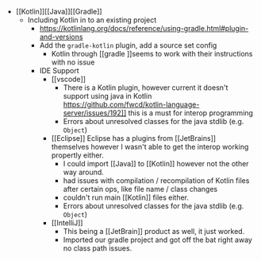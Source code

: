 ---
---

- [[Kotlin]][[Java]][[Gradle]]
    - Including Kotlin in to an existing project 
        - https://kotlinlang.org/docs/reference/using-gradle.html#plugin-and-versions
        - Add the `gradle-kotlin` plugin, add a source set config
            - Kotlin through [[gradle ]]seems to work with their instructions with no issue
        - IDE Support
            - [[vscode]] 
                - There is a Kotlin plugin, however current it doesn't support using java in Kotlin https://github.com/fwcd/kotlin-language-server/issues/192]] this is a must for interop programming
                - Errors about unresolved classes for the java stdlib (e.g. `Object`)
            - [[Eclipse]] Eclipse has a plugins from [[JetBrains]] themselves however I wasn't able to get the interop working propertly either. 
                - I could import [[Java]] to [[Kotlin]] however not the other way around.
                - had issues with compilation / recompilation of Kotlin files  after certain ops, like file name / class changes
                - couldn't run main [[Kotlin]] files either.
                - Errors about unresolved classes for the java stdlib (e.g. `Object`)
            - [[IntelliJ]]
                - This being a [[JetBrain]] product as well, it just worked.
                - Imported our gradle project and got off the bat right away no class path issues.
